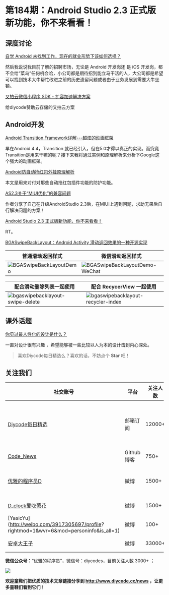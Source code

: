 # 第184期：Android Studio 2.3 正式版新功能，你不来看看！

## 深度讨论

[自学 Android 未找到工作，现在的就业形势下该如何选择？](https://www.diycode.cc/news/2081)

然后我说说我目前了解的招聘市场，无论是 Android 开发岗还 是 iOS 开发岗，都不会给“菜鸟”任何机会哈，小公司都是期待招到能立马干活的人，大公司都是希望可以找到技术大牛帮忙改进之前的历史遗留问题或者由于业务发展到需要大牛坐镇。


[又拍云微信小程序 SDK - 扩容加速解决方案](https://www.diycode.cc/topics/641)

给diycode赞助云存储的又拍云方案

## Android开发

[Android Transition Framework详解---超炫的动画框架](https://www.diycode.cc/news/2075)

早在Android 4.4，Transition 就已经引入，但在5.0才得以真正的实现。而究竟Transition是用来干嘛的呢？接下来我将通过实例和原理解析来分析下Google这个强大的动画框架。

[Android防自动抢红包外挂原理解析](https://www.diycode.cc/news/2080)

本文是用来对付对那些自动抢红包插件功能的防护功能。

[AS2.3关于“MIUI优化”的兼容问题 ](https://www.diycode.cc/news/2079)

作者分享了自己在升级AndroidStudio 2.3后，在MIUI上遇到问题，求助无果后自行解决问题的方案！

[Android Studio 2.3 正式版新功能，你不来看看！](https://www.diycode.cc/news/2076)

RT。

[BGASwipeBackLayout：Android Activity 滑动返回效果的一种开源实现](https://github.com/bingoogolapple/BGASwipeBackLayout-Android)

| 普通滑动返回样式 | 微信滑动返回样式 |
| ------------ | ------------- |
| ![BGASwipeBackLayoutDemo](https://cloud.githubusercontent.com/assets/8949716/21512903/fac699f8-ccec-11e6-8437-1bfe8b9bd9d3.gif) | ![BGASwipeBackLayoutDemo-WeChat](https://cloud.githubusercontent.com/assets/8949716/21536263/7aa0fe88-cdbb-11e6-801d-4b370d6c454c.gif)  |

| 配合滑动删除列表一起使用 | 配合 RecycerView 一起使用 |
| ------------ | ------------- |
| ![bgaswipebacklayout-swipe-delete](https://cloud.githubusercontent.com/assets/8949716/21843157/ec74aeec-d824-11e6-9579-77549892e273.gif) | ![bgaswipebacklayout-recycler-index](https://cloud.githubusercontent.com/assets/8949716/21843158/ec784a3e-d824-11e6-9649-7397e5aad7eb.gif)  |

## 课外话题

[你见过最人性化的设计是什么？](https://www.zhihu.com/question/31524027)

一直对设计很有兴趣 ，希望能够被一些比较以人为本的设计击到内心深处。

> 喜欢Diycode每日精选么？喜欢的话，不妨点个 **Star** 吧！

## 关注我们

| 社交账号  |  平台  | 关注人数 | 说明 |
| -------- | -------- | -------- | -------- |
| [Diycode每日精选](http://list.qq.com/cgi-bin/qf_invite?id=d469993d2c888e971c0fbb2309c4d84256968386b126b967)|   邮箱订阅  | 12000+ | 每日分享一次Android、iOS、Swfit技术干货  |
| [Code_News](https://github.com/DiyCodes/code_news) |    Github博客  |750+ | 每日邮件推送列表  |
| [优雅的程序员D](http://weibo.com/u/5891258264) |   微博  | 1500+ | 官方微博，每日分享开源信息  |
| [D_clock爱吃葱花](http://weibo.com/u/2480694892)  |   微博  | 1500+ | 日报发起人  |
|[YasicYu](http://weibo.com/3917305697/profile? rightmod=1&wvr=6&mod=personinfo&is_all=1)  |   微博  | 100+ | 日报发起人  |
|[安卓大王子](http://weibo.com/apkbus/)   |   微博  | 33000+ | 日报发起人  |

**微信公众号：**“优雅的程序员”，微信号：diycodes，目前关注人数 3000+ ；

![](http://upload-images.jianshu.io/upload_images/1846413-b42abfa70f909099.jpg?imageMogr2/auto-orient/strip%7CimageView2/2/w/1240)

**欢迎童鞋们把优质的技术文章链接分享到 http://www.diycode.cc/news ，让更多童鞋们看到它们！**
